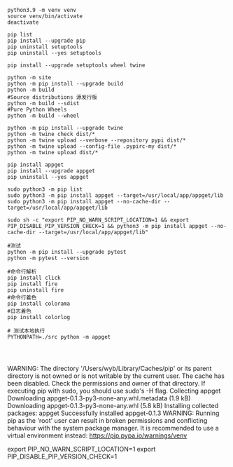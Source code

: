
```shell
python3.9 -m venv venv
source venv/bin/activate
deactivate

pip list
pip install --upgrade pip
pip uninstall setuptools
pip uninstall --yes setuptools

pip install --upgrade setuptools wheel twine

python -m site
python -m pip install --upgrade build
python -m build
#Source distributions 源发行版
python -m build --sdist
#Pure Python Wheels
python -m build --wheel

python -m pip install --upgrade twine
python -m twine check dist/*
python -m twine upload --verbose --repository pypi dist/*
python -m twine upload --config-file .pypirc-my dist/*
python -m twine upload dist/*

pip install appget
pip install --upgrade appget
pip uninstall --yes appget

sudo python3 -m pip list
sudo python3 -m pip install appget --target=/usr/local/app/appget/lib
sudo python3 -m pip install appget --no-cache-dir --target=/usr/local/app/appget/lib

sudo sh -c "export PIP_NO_WARN_SCRIPT_LOCATION=1 && export PIP_DISABLE_PIP_VERSION_CHECK=1 && python3 -m pip install appget --no-cache-dir --target=/usr/local/app/appget/lib"

#测试
python -m pip install --upgrade pytest
python -m pytest --version

#命令行解析
pip install click
pip install fire
pip uninstall fire
#命令行着色
pip install colorama
#日志着色
pip install colorlog

# 测试本地执行
PYTHONPATH=./src python -m appget




```
WARNING: The directory '/Users/wyb/Library/Caches/pip' or its parent directory is not owned or is not writable by the current user. The cache has been disabled. Check the permissions and owner of that directory. If executing pip with sudo, you should use sudo's -H flag.
Collecting appget
  Downloading appget-0.1.3-py3-none-any.whl.metadata (1.9 kB)
Downloading appget-0.1.3-py3-none-any.whl (5.8 kB)
Installing collected packages: appget
Successfully installed appget-0.1.3
WARNING: Running pip as the 'root' user can result in broken permissions and conflicting behaviour with the system package manager. It is recommended to use a virtual environment instead: https://pip.pypa.io/warnings/venv

export PIP_NO_WARN_SCRIPT_LOCATION=1
export PIP_DISABLE_PIP_VERSION_CHECK=1


